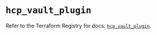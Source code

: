 # `hcp_vault_plugin`

Refer to the Terraform Registry for docs: [`hcp_vault_plugin`](https://registry.terraform.io/providers/hashicorp/hcp/0.99.0/docs/resources/vault_plugin).
